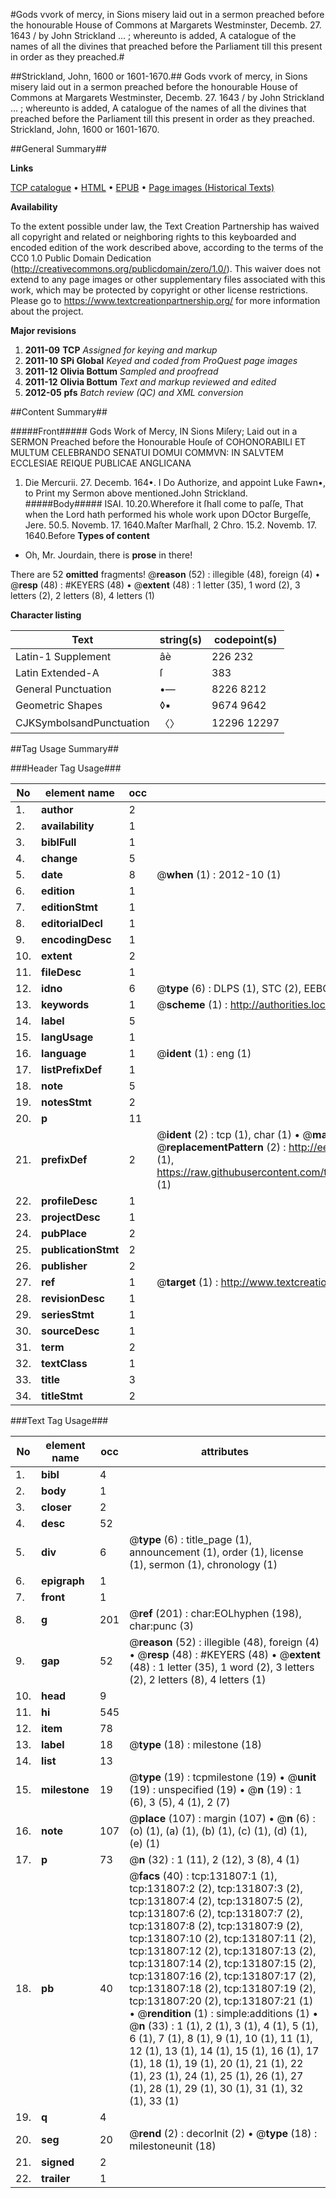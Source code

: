 #Gods vvork of mercy, in Sions misery laid out in a sermon preached before the honourable House of Commons at Margarets Westminster, Decemb. 27. 1643 / by John Strickland ... ; whereunto is added, A catalogue of the names of all the divines that preached before the Parliament till this present in order as they preached.#

##Strickland, John, 1600 or 1601-1670.##
Gods vvork of mercy, in Sions misery laid out in a sermon preached before the honourable House of Commons at Margarets Westminster, Decemb. 27. 1643 / by John Strickland ... ; whereunto is added, A catalogue of the names of all the divines that preached before the Parliament till this present in order as they preached.
Strickland, John, 1600 or 1601-1670.

##General Summary##

**Links**

[TCP catalogue](http://www.ota.ox.ac.uk/tcp/)  • 
[HTML](http://tei.it.ox.ac.uk/tcp/Texts-HTML/free/A71/A71085.html)  • 
[EPUB](http://tei.it.ox.ac.uk/tcp/Texts-EPUB/free/A71/A71085.epub) • 
[Page images (Historical Texts)](https://historicaltexts.jisc.ac.uk/eebo-20602047e)

**Availability**

To the extent possible under law, the Text Creation Partnership has waived all copyright and related or neighboring rights to this keyboarded and encoded edition of the work described above, according to the terms of the CC0 1.0 Public Domain Dedication (http://creativecommons.org/publicdomain/zero/1.0/). This waiver does not extend to any page images or other supplementary files associated with this work, which may be protected by copyright or other license restrictions. Please go to https://www.textcreationpartnership.org/ for more information about the project.

**Major revisions**

1. __2011-09__ __TCP__ *Assigned for keying and markup*
1. __2011-10__ __SPi Global__ *Keyed and coded from ProQuest page images*
1. __2011-12__ __Olivia Bottum__ *Sampled and proofread*
1. __2011-12__ __Olivia Bottum__ *Text and markup reviewed and edited*
1. __2012-05__ __pfs__ *Batch review (QC) and XML conversion*

##Content Summary##

#####Front#####
Gods Work of Mercy, IN Sions Miſery; Laid out in a SERMON Preached before the Honourable Houſe of COHONORABILI ET MULTUM CELEBRANDO SENATUI DOMUI COMMVN: IN SALVTEM ECCLESIAE REIQUE PUBLICAE ANGLICANA
1. Die Mercurii. 27. Decemb. 164•.
I Do Authorize, and appoint Luke Fawn•, to Print my Sermon above mentioned.John Strickland.
#####Body#####
ISAI. 10.20.Wherefore it ſhall come to paſſe, That when the Lord hath performed his whole work upon DOctor Burgeſſe, Jere. 50.5. Novemb. 17. 1640.Maſter Marſhall, 2 Chro. 15.2. Novemb. 17. 1640.Before
**Types of content**

  * Oh, Mr. Jourdain, there is **prose** in there!

There are 52 **omitted** fragments! 
 @__reason__ (52) : illegible (48), foreign (4)  •  @__resp__ (48) : #KEYERS (48)  •  @__extent__ (48) : 1 letter (35), 1 word (2), 3 letters (2), 2 letters (8), 4 letters (1)

**Character listing**


|Text|string(s)|codepoint(s)|
|---|---|---|
|Latin-1 Supplement|âè|226 232|
|Latin Extended-A|ſ|383|
|General Punctuation|•—|8226 8212|
|Geometric Shapes|◊▪|9674 9642|
|CJKSymbolsandPunctuation|〈〉|12296 12297|

##Tag Usage Summary##

###Header Tag Usage###

|No|element name|occ|attributes|
|---|---|---|---|
|1.|__author__|2||
|2.|__availability__|1||
|3.|__biblFull__|1||
|4.|__change__|5||
|5.|__date__|8| @__when__ (1) : 2012-10 (1)|
|6.|__edition__|1||
|7.|__editionStmt__|1||
|8.|__editorialDecl__|1||
|9.|__encodingDesc__|1||
|10.|__extent__|2||
|11.|__fileDesc__|1||
|12.|__idno__|6| @__type__ (6) : DLPS (1), STC (2), EEBO-CITATION (1), OCLC (1), VID (1)|
|13.|__keywords__|1| @__scheme__ (1) : http://authorities.loc.gov/ (1)|
|14.|__label__|5||
|15.|__langUsage__|1||
|16.|__language__|1| @__ident__ (1) : eng (1)|
|17.|__listPrefixDef__|1||
|18.|__note__|5||
|19.|__notesStmt__|2||
|20.|__p__|11||
|21.|__prefixDef__|2| @__ident__ (2) : tcp (1), char (1)  •  @__matchPattern__ (2) : ([0-9\-]+):([0-9IVX]+) (1), (.+) (1)  •  @__replacementPattern__ (2) : http://eebo.chadwyck.com/downloadtiff?vid=$1&page=$2 (1), https://raw.githubusercontent.com/textcreationpartnership/Texts/master/tcpchars.xml#$1 (1)|
|22.|__profileDesc__|1||
|23.|__projectDesc__|1||
|24.|__pubPlace__|2||
|25.|__publicationStmt__|2||
|26.|__publisher__|2||
|27.|__ref__|1| @__target__ (1) : http://www.textcreationpartnership.org/docs/. (1)|
|28.|__revisionDesc__|1||
|29.|__seriesStmt__|1||
|30.|__sourceDesc__|1||
|31.|__term__|2||
|32.|__textClass__|1||
|33.|__title__|3||
|34.|__titleStmt__|2||


###Text Tag Usage###

|No|element name|occ|attributes|
|---|---|---|---|
|1.|__bibl__|4||
|2.|__body__|1||
|3.|__closer__|2||
|4.|__desc__|52||
|5.|__div__|6| @__type__ (6) : title_page (1), announcement (1), order (1), license (1), sermon (1), chronology (1)|
|6.|__epigraph__|1||
|7.|__front__|1||
|8.|__g__|201| @__ref__ (201) : char:EOLhyphen (198), char:punc (3)|
|9.|__gap__|52| @__reason__ (52) : illegible (48), foreign (4)  •  @__resp__ (48) : #KEYERS (48)  •  @__extent__ (48) : 1 letter (35), 1 word (2), 3 letters (2), 2 letters (8), 4 letters (1)|
|10.|__head__|9||
|11.|__hi__|545||
|12.|__item__|78||
|13.|__label__|18| @__type__ (18) : milestone (18)|
|14.|__list__|13||
|15.|__milestone__|19| @__type__ (19) : tcpmilestone (19)  •  @__unit__ (19) : unspecified (19)  •  @__n__ (19) : 1 (6), 3 (5), 4 (1), 2 (7)|
|16.|__note__|107| @__place__ (107) : margin (107)  •  @__n__ (6) : (o) (1), (a) (1), (b) (1), (c) (1), (d) (1), (e) (1)|
|17.|__p__|73| @__n__ (32) : 1 (11), 2 (12), 3 (8), 4 (1)|
|18.|__pb__|40| @__facs__ (40) : tcp:131807:1 (1), tcp:131807:2 (2), tcp:131807:3 (2), tcp:131807:4 (2), tcp:131807:5 (2), tcp:131807:6 (2), tcp:131807:7 (2), tcp:131807:8 (2), tcp:131807:9 (2), tcp:131807:10 (2), tcp:131807:11 (2), tcp:131807:12 (2), tcp:131807:13 (2), tcp:131807:14 (2), tcp:131807:15 (2), tcp:131807:16 (2), tcp:131807:17 (2), tcp:131807:18 (2), tcp:131807:19 (2), tcp:131807:20 (2), tcp:131807:21 (1)  •  @__rendition__ (1) : simple:additions (1)  •  @__n__ (33) : 1 (1), 2 (1), 3 (1), 4 (1), 5 (1), 6 (1), 7 (1), 8 (1), 9 (1), 10 (1), 11 (1), 12 (1), 13 (1), 14 (1), 15 (1), 16 (1), 17 (1), 18 (1), 19 (1), 20 (1), 21 (1), 22 (1), 23 (1), 24 (1), 25 (1), 26 (1), 27 (1), 28 (1), 29 (1), 30 (1), 31 (1), 32 (1), 33 (1)|
|19.|__q__|4||
|20.|__seg__|20| @__rend__ (2) : decorInit (2)  •  @__type__ (18) : milestoneunit (18)|
|21.|__signed__|2||
|22.|__trailer__|1||
